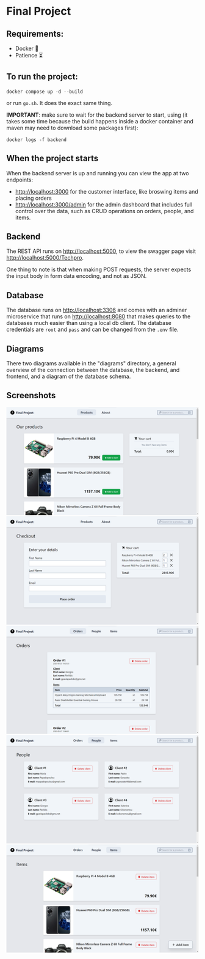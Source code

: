 # Final Project

## Requirements:

- Docker 🐋
- Patience ⏳

## To run the project:

```
docker compose up -d --build
```

or run `go.sh`. It does the exact same thing.

**IMPORTANT**: make sure to wait for the backend server to start, using (it takes some time because the build happens inside a docker container and maven may need to download some packages first):
```
docker logs -f backend
```

## When the project starts

When the backend server is up and running you can view the app at two endpoints:
- <http://localhost:3000> for the customer interface, like broswing items and placing orders
- <http://localhost:3000/admin> for the admin dashboard that includes full control over the data, such as CRUD operations on orders, people, and items.

## Backend

The REST API runs on <http://localhost:5000>, to view the swagger page visit <http://localhost:5000/Techpro>.

One thing to note is that when making POST requests, the server expects the input body in form data encoding, and not as JSON.

## Database

The database runs on <http://localhost:3306> and comes with an adminer microservice that runs on <http://localhost:8080> that makes queries to the databases much easier than using a local db client. The database credentials are `root` and `pass` and can be changed from the `.env` file.

## Diagrams

There two diagrams available in the "diagrams" directory, a general overview of the connection between the database, the backend, and frontend, and a diagram of the database schema.

## Screenshots

![](images/image1.png)
![](images/image2.png)
![](images/image3.png)
![](images/image4.png)
![](images/image5.png)